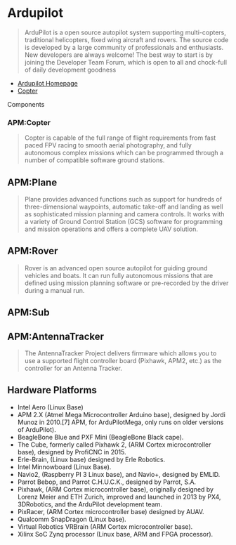 # Ardupilot

> ArduPilot is a open source autopilot system supporting multi-copters, traditional helicopters, fixed wing aircraft and rovers. The source code is developed by a large community of professionals and enthusiasts. New developers are always welcome! The best way to start is by joining the Developer Team Forum, which is open to all and chock-full of daily development goodness

- [Ardupilot Homepage](http://ardupilot.org/)
- [Copter](http://ardupilot.org/copter/docs/introduction.html)

Components

### APM:Copter

> Copter is capable of the full range of flight requirements from fast paced FPV racing to smooth aerial photography, and fully autonomous complex missions which can be programmed through a number of compatible software ground stations.

## APM:Plane

> Plane provides advanced functions such as support for hundreds of three-dimensional waypoints, automatic take-off and landing as well as sophisticated mission planning and camera controls. It works with a variety of Ground Control Station (GCS) software for programming and mission operations and offers a complete UAV solution.

## APM:Rover

> Rover is an advanced open source autopilot for guiding ground vehicles and boats. It can run fully autonomous missions that are defined using mission planning software or pre-recorded by the driver during a manual run.

## APM:Sub

## APM:AntennaTracker

> The AntennaTracker Project delivers firmware which allows you to use a supported flight controller board (Pixhawk, APM2, etc.) as the controller for an Antenna Tracker.

## Hardware Platforms

- Intel Aero (Linux Base)
- APM 2.X (Atmel Mega Microcontroller Arduino base), designed by Jordi Munoz in 2010.[7] APM, for ArduPilotMega, only runs on older versions of ArduPilot).
- BeagleBone Blue and PXF Mini (BeagleBone Black cape).
- The Cube, formerly called Pixhawk 2, (ARM Cortex microcontroller base), designed by ProfiCNC in 2015.
- Erle-Brain, (Linux base) designed by Erle Robotics.
- Intel Minnowboard (Linux Base).
- Navio2, (Raspberry PI 3 Linux base), and Navio+, designed by EMLID.
- Parrot Bebop, and Parrot C.H.U.C.K., designed by Parrot, S.A.
- Pixhawk, (ARM Cortex microcontroller base), originally designed by Lorenz Meier and ETH Zurich, improved and launched in 2013 by PX4, 3DRobotics, and the ArduPilot development team.
- PixRacer, (ARM Cortex microcontroller base) designed by AUAV.
- Qualcomm SnapDragon (Linux base).
- Virtual Robotics VRBrain (ARM Cortex microcontroller base).
- Xilinx SoC Zynq processor (Linux base, ARM and FPGA processor).

